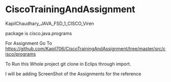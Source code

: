 # CiscoTrainingAndAssignment

KapilChaudhary_JAVA_FSD_1_CISCO_Viren

package is cisco.java.programs

For Assignment Go To https://github.com/Kapil706/CiscoTrainingAndAssignment/tree/master/src/cisco/programs

To Run this Whole project git clone in Eclips through import.

I will be adding ScreenShot of the Assignments for the reference
